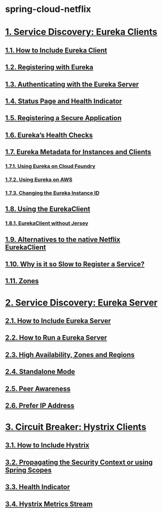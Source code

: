 # spring-cloud-netflix

# [1. Service Discovery: Eureka Clients](./ch01/index.md#1) 
## [1.1. How to Include Eureka Client](./ch01/index.md#1.1) 
## [1.2. Registering with Eureka](./ch01/index.md#1.2) 
## [1.3. Authenticating with the Eureka Server](./ch01/index.md#1.3) 
## [1.4. Status Page and Health Indicator](./ch01/index.md#1.4) 
## [1.5. Registering a Secure Application](./ch01/index.md#1.5) 
## [1.6. Eureka’s Health Checks](./ch01/index.md#1.6) 
## [1.7. Eureka Metadata for Instances and Clients](./ch01/index.md#1.7) 
### [1.7.1. Using Eureka on Cloud Foundry](./ch01/index.md#1.7.1) 
### [1.7.2. Using Eureka on AWS](./ch01/index.md#1.7.2) 
### [1.7.3. Changing the Eureka Instance ID](./ch01/index.md#1.7.3) 
## [1.8. Using the EurekaClient](./ch01/index.md#1.8) 
### [1.8.1. EurekaClient without Jersey](./ch01/index.md#1.8.1) 
## [1.9. Alternatives to the native Netflix EurekaClient](./ch01/index.md#1.9) 
## [1.10. Why is it so Slow to Register a Service?](./ch01/index.md#1.10) 
## [1.11. Zones](./ch01/index.md#1.11) 

# [2. Service Discovery: Eureka Server](./ch02/index.md#2) 
## [2.1. How to Include Eureka Server](./ch02/index.md#2.1) 
## [2.2. How to Run a Eureka Server](./ch02/index.md#2.2) 
## [2.3. High Availability, Zones and Regions](./ch02/index.md#2.3) 
## [2.4. Standalone Mode](./ch02/index.md#2.4) 
## [2.5. Peer Awareness](./ch02/index.md#2.5) 
## [2.6. Prefer IP Address](./ch02/index.md#2.6) 

# [3. Circuit Breaker: Hystrix Clients](./ch03/index.md#3) 
## [3.1. How to Include Hystrix](./ch03/index.md#3.1) 
## [3.2. Propagating the Security Context or using Spring Scopes](./ch03/index.md#3.2) 
## [3.3. Health Indicator](./ch03/index.md#3.3) 
## [3.4. Hystrix Metrics Stream](./ch03/index.md#3.4) 